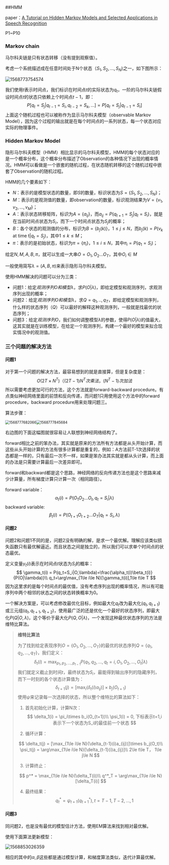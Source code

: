 ##HMM

paper：[A Tutorial on Hidden Markov Models and Selected Applications in Speech Recognition](http://arxiv.org/abs/1603.04713)

P1~P10

### Markov chain

马尔科夫链是只有状态转移（没有提到观察值）。

考虑一个系统描述成在任意时间处于N个状态（$S_1, S_2, ..., S_N$)之一，如下图所示：

![1568773754574](..\images\1568773754574.png)

我们使用$t$表示时间点，我们标识在时间点$t$的实际状态为$q_t$，一阶的马尔科夫链假设时间点$t$的状态只依赖上个时间点$t-1$，即：
$$
P[q_t=S_j|q_{t-1}=S_i, q_{t-2}=S_k,...]=P[q_t=S_j|q_{t-1}=S_i]
$$
上面这个随机过程也可以被称作为显示马尔科夫模型（observable Markov Model），因为这个过程的输出就是在每个时间点的一系列状态，每一个状态对应实际的物理事件。

### Hidden Markov Model

隐形马尔科夫模型（HMM）相比显示的马尔科夫模型，HMM的每个状态对应的是一个概率分布，这个概率分布描述了Observation的各种情况下出现的概率情况。HMM可以看做是一个嵌套的随机过程，在状态随机转移的这个随机过程中嵌套了Observation的随机过程。

HMM的几个要素如下：

- $N$：表示的是模型状态的数量，即$S$的数量，标识状态为$S=\{S_1, S_2, ..., S_N\}$；
- $M$：表示的是观测值的数量，即observation的数量，标识观测结果为$V=\{v_1, v_2, ..., v_M\}$；
- $A$：表示状态转移矩阵，标识为$A=\{a_{ij}\}$，而$a_{ij} = P(q_{t+1}=S_j|q_{t}=S_i)$，就是在当前时间点状态为$S_i$，而下一个时间点状态为$S_j$的概率；
- $B$：各个状态的观测值的分布，标识为$B=\{b_j(k)\}，1\le j\le N$，而$b_j(k)=P(v_k \text { at time t}|q_t=S_j)$，其中$1\le k\le M$；
- $\pi$：表示的是初始状态，标识为$\pi = \{\pi_i\}，1\le i\le N$，其中$\pi_i = P(q_1 = S_i)$；

给定$N,M,A,B,\pi$，就可以生成一大串$O=O_1,O_2...O_T$，其中$O_i\in M$

一般使用简写$\lambda=(A,B,\pi)$来表示隐形马尔科夫模型。

使用HMM解决的问题可以分为三类：

- 问题1：给定$观测序列O和模型\lambda$，求$P(O|\lambda)$，即给定模型和观测序列，求观测序列出现的概率；
- 问题2：给定$观测序列O  和模型\lambda$，求$Q=q_1,..,q_T$，即给定模型和观测序列，什么样的状态序列（$Q$）可以最好的解释这种观测序列，一般就是找最优的状态序列；
- 问题3：给定$观测序列O$，我们如何调整模型$\lambda$的参数，使得$P(O|\lambda)$的值最大，这其实就是在训练模型，在给定一个观测序列，构建一个最好的模型来拟合现实情况中的观测值。

### 三个问题的解决方法

#### 问题1

对于第一个问题的解决方法，最容易想到的就是直接算，但是复杂度是：
$$
O(2T\times N^T)（(2T-1)N^T次乘法，(N^T-1)次加法
$$
所以需要考虑更加可行的方法，这个方法就是forward-backward procedure。有点类似神经网络里面的前馈和反向传递，而问题1只用使用这个方法中的forward procedure，backward procedure用来处理问题三。

算法步骤：

<img src="..\images\1568777682066.png" alt="1568777682066" style="zoom:80%"/><img src="..\images\1568777845684.png" alt="1568777845684" style="zoom:80%;" />

右边图的下面这幅图就很容易让人联想到神经网络结构了。

forward相比之前的笨办法，其实就是原来的方法所有方法都是从头开始计算，而这些从头开始计算的方法有很多计算都是重复的，例如：A方法前T-1次选择的状态都是一样的，只有最后一次不一样，如果是笨办法其实就是都从头计算，而上面的办法是只需要计算最后一次差异即可。

forward和backward都是这个思路，神经网络的反向传递方法也是这个思路来减少计算量，所有梯度计算只计算一次（相同路径）。

forward variable：
$$
\alpha_t(i) = P(O_1O_2...O_t,q_t=S_i|\lambda)
$$
backward variable:
$$
\beta_t(i) = P(O_{t+1}O_{t+2}...O_T|q_t=S_i,\lambda)
$$

#### 问题2

问题2和问题1不同的是，问题2没有明确的解，是求一个最优解。理解应该类似损失函数只有最优解逼近。而且状态之间是独立的，所以我们可以求单个时间点的状态最优。

定义变量$\gamma_t(i)$表示在时间点$t$状态为$S_i$的概率：
$$
\gamma_t(i) = P(q_t=S_i|O,\lambda)=\frac{\alpha_t(i)\beta_t(i)}{P(O|\lambda)}\\
q_t=\arg\max_{1\le i\le N}[\gamma_t(i)],1\le t\le T
$$
因为这里求的是每个时间点的最优值，没有考虑序列出现的概率情况，所以有可能序列中两个相邻的状态之间的状态转换概率为0。

一个解决方案是，可以考虑修改最优化目标，例如最大化$q_t$改为最大化$(q_t, q_{t+1})$或三元组$(q_t, q_{t+1}, q_{t+2})$，使用最广泛的还是优化一个最好的状态序列，即最大化$P(Q|O,\lambda)$，这个等价于最大化$P(Q,O|\lambda)$，一个发现这种最优状态序列的方法是维特比算法。

> **维特比算法**
>
> 为了找到给定表现序列$O=\{O_1, O_2,...,O_T\}$的最优的状态序列$Q = \{q_1,q_2,...,q_T\}$，我们定义：
> $$
> \delta_t(i) = \max_{p_1,p_2,...,p_{t-1}}P(q_1,q_2,...,q_t=i,O_1,O_2,...,O_t|\lambda)
> $$
> 我们就定义截止到时间$t$，最终状态为$S_i$，最能得到输出序列的隐藏序列，而下一时刻的各个状态计算值为：
> $$
> \delta_{t+1}(j) = [\max_i(\delta_t(i)\alpha_{ij})]\times b_j(O_{t+1})
> $$
> 使用$\psi$来记录每一次选择的状态，所以整个维特比的算法如下：
>
> 1. 首先初始化计算，计算N次：
>    $$
>    \delta_1(i) = \pi_i\times b_i(O_{t+1})\\
>    \psi_1(i) = 0, 下标表示t=1,i表示下一个状态为S_i的最佳前一个状态
>    $$
>
> 2. 循环计算：
>
> $$
> \delta_t(j) = [\max_{1\le i\le N}(\delta_{t-1}(i)a_{ij})]\times b_j(O_t)\\
> \psi_t(j) = \arg\max_{1\le i\le N}[\delta_{t-1}(i)a_{ij}]\\
> 2\le t\le T， 1\le j\le N
> $$
>
> 3. 计算终止：
>
> $$
> p^* = \max_{1\le i\le N}(\delta_T(i))\\
> q^*_T = \arg\max_{1\le i\le N}[\delta_T(i)]
> $$
>
> 4. 最终结果：
>    $$
>    q_t^* = \psi_{t+1}(q^*_{t+1}),t=T-1,T-2,...,1
>    $$

#### 问题3

同问题2，也是没有最优的模型估计方法，使用EM算法来找到相对最优解。

使用下面算法更新模型：

![1568853026359](..\images\1568853026359.png)

相应的其中的$\alpha,\beta$这些都是通过模型计算，和梯度算法类似，迭代计算最优解。
